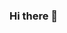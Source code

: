 ### Hi there 👋

<!--
**heiyimak/heiyimak** is a ✨ _special_ ✨ repository because its `README.md` (this file) appears on your GitHub profile.

Here are some ideas to get you started:

- 🔭 I’m currently working on a CS degree
- 🌱 I’m currently learning GitHub
- 👯 I’m looking to collaborate on GitHub
- 🤔 I’m looking for help with GitHub
- 💬 Ask me about GitHub
- 📫 How to reach me: GitHub
- 😄 Pronouns: ...
- ⚡ Fun fact: ...
-->
